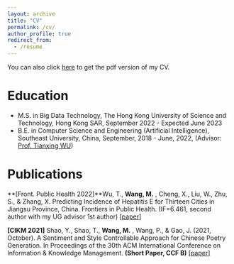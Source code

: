 ```yaml
---
layout: archive
title: "CV"
permalink: /cv/
author_profile: true
redirect_from:
  - /resume
---
```


You can also click [here](https://github.com/wmh1203/wmh1203.github.io/raw/master/files/MinghaoWang.pdf) to get the pdf version of my CV.

Education
======

* M.S. in Big Data Technology, The Hong Kong University of Science and Technology, Hong Kong SAR, September 2022 - Expected June 2023
* B.E. in Computer Science and Engineering (Artificial Intelligence), Southeast University, China, September, 2018 - June, 2022, (Advisor: [Prof. Tianxing WU](tianxing-wu.github.io))



Publications
======
**[Front. Public Health 2022]**Wu, T., **Wang, M.** , Cheng, X., Liu, W., Zhu, S., & Zhang, X. Predicting Incidence of Hepatitis E for Thirteen Cities in Jiangsu Province, China. Frontiers in Public Health. (IF=6.461, second author with my UG advisor 1st author)  [[paper]](https://pubmed.ncbi.nlm.nih.gov/36262244/)

**[CIKM 2021]** Shao, Y., Shao, T., **Wang, M.** , Wang, P., & Gao, J. (2021, October). A Sentiment and Style Controllable Approach for Chinese Poetry Generation. In Proceedings of the 30th ACM International Conference on Information & Knowledge Management. **(Short Paper, CCF B)** [[paper]](https://dl.acm.org/doi/10.1145/3459637.3481964)
  
